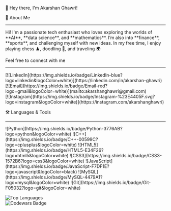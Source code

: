 👋 Hey there, I'm Akarshan Ghawri!

🚀 About Me 
<hr>
Hi! I'm a passionate tech enthusiast who loves exploring the worlds of **AI**, **data science**, and **mathematics**.  
I’m also into **finance**, **sports**, and challenging myself with new ideas.  
In my free time, I enjoy playing chess ♟️, doodling 🎨, and traveling 🌍

Feel free to connect with me
<hr>
[![LinkedIn](https://img.shields.io/badge/LinkedIn-blue?logo=linkedin&logoColor=white)](https://linkedin.com/in/akarshan-ghawri)  <br>
[![Email](https://img.shields.io/badge/Email-red?logo=gmail&logoColor=white)](mailto:akarshanghawri@gmail.com) <br>
[![Instagram](https://img.shields.io/badge/Instagram-%23E4405F.svg?logo=instagram&logoColor=white)](https://instagram.com/akarshanghawri) <br>

🛠️ Languages & Tools
<hr>
![Python](https://img.shields.io/badge/Python-3776AB?logo=python&logoColor=white)
![C++](https://img.shields.io/badge/C++-00599C?logo=cplusplus&logoColor=white)
![HTML5](https://img.shields.io/badge/HTML5-E34F26?logo=html5&logoColor=white)
![CSS3](https://img.shields.io/badge/CSS3-1572B6?logo=css3&logoColor=white)
![JavaScript](https://img.shields.io/badge/JavaScript-F7DF1E?logo=javascript&logoColor=black)
![MySQL](https://img.shields.io/badge/MySQL-4479A1?logo=mysql&logoColor=white)
![Git](https://img.shields.io/badge/Git-F05032?logo=git&logoColor=white)


![Top Languages](https://github-readme-stats.vercel.app/api/top-langs/?username=akarshanghawri&layout=compact&theme=radical)  <br>
![Codewars Badge](https://www.codewars.com/users/akarshanghawri/badges/small)
<!--
**akarshanghawri/akarshanghawri** is a ✨ _special_ ✨ repository because its `README.md` (this file) appears on your GitHub profile.

Here are some ideas to get you started:

- 🔭 I’m currently working on ...
- 🌱 I’m currently learning ...
- 👯 I’m looking to collaborate on ...
- 🤔 I’m looking for help with ...
- 💬 Ask me about ...
- 📫 How to reach me: ...
- 😄 Pronouns: ...
- ⚡ Fun fact: ...
-->
